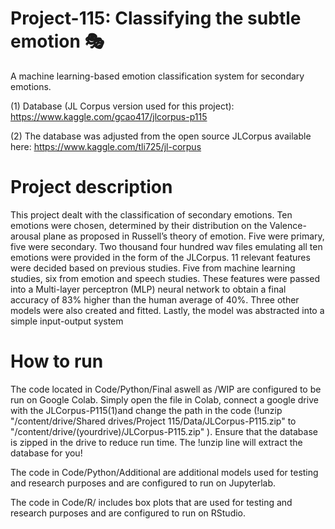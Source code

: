 # Project-115: Classifying the subtle emotion 🎭
A machine learning-based emotion classification system for secondary emotions.

(1) Database (JL Corpus version used for this project): https://www.kaggle.com/gcao417/jlcorpus-p115

(2) The database was adjusted from the open source JLCorpus available here: https://www.kaggle.com/tli725/jl-corpus

# Project description
This project dealt with the classification of secondary emotions. Ten emotions were chosen, determined by their distribution on the Valence-arousal plane as proposed in Russell’s theory of emotion. Five were primary, five were secondary. Two thousand four hundred wav files emulating all ten emotions were provided in the form of the JLCorpus. 11 relevant features were decided based on previous studies. Five from machine learning studies, six from emotion and speech studies. These features were passed into a Multi-layer perceptron (MLP) neural network to obtain a final accuracy of 83% higher than the human average of 40%. Three other models were also created and fitted. Lastly, the model was abstracted into a simple input-output system

# How to run
The code located in Code/Python/Final aswell as /WIP are configured to be run on Google Colab. Simply open the file in Colab, connect a google drive with the JLCorpus-P115(1)and change the path in the code (!unzip "/content/drive/Shared drives/Project 115/Data/JLCorpus-P115.zip" to "/content/drive/(yourdrive)/JLCorpus-P115.zip" ). Ensure that the database is zipped in the drive to reduce run time. The !unzip line will extract the database for you! 

The code in Code/Python/Additional are additional models used for testing and research purposes and are configured to run on Jupyterlab.

The code in Code/R/ includes box plots that are used for testing and research purposes and are configured to run on RStudio.
